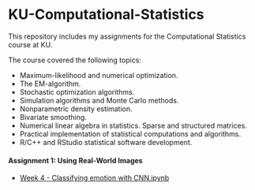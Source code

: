 # KU-Computational-Statistics
This repository includes my assignments for the Computational Statistics course at KU.

The course covered the following topics:

- Maximum-likelihood and numerical optimization.
- The EM-algorithm.
- Stochastic optimization algorithms.
- Simulation algorithms and Monte Carlo methods.
- Nonparametric density estimation.
- Bivariate smoothing.
- Numerical linear algebra in statistics. Sparse and structured matrices.
- Practical implementation of statistical computations and algorithms.
- R/C++ and RStudio statistical software development.

#### Assignment 1: Using Real-World Images

- [Week 4 - Classifying emotion with CNN.ipynb](https://github.com/polospeter/Tensorflow-in-Practise-specialisation/blob/main/Course%201%20-%20Introduction%20to%20TensorFlow%20for%20AI%2C%20ML%20and%20DL/Week%204/Exercise4-Question.ipynb)


